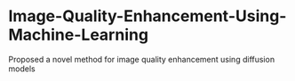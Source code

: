 # Image-Quality-Enhancement-Using-Machine-Learning
Proposed a novel method for image quality enhancement using diffusion models

